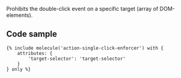 Prohibits the double-click event on a specific target (array of DOM-elements).

## Code sample

```
{% include molecule('action-single-click-enforcer') with {
    attributes: {
        'target-selector': 'target-selector'
    }
} only %}
```
